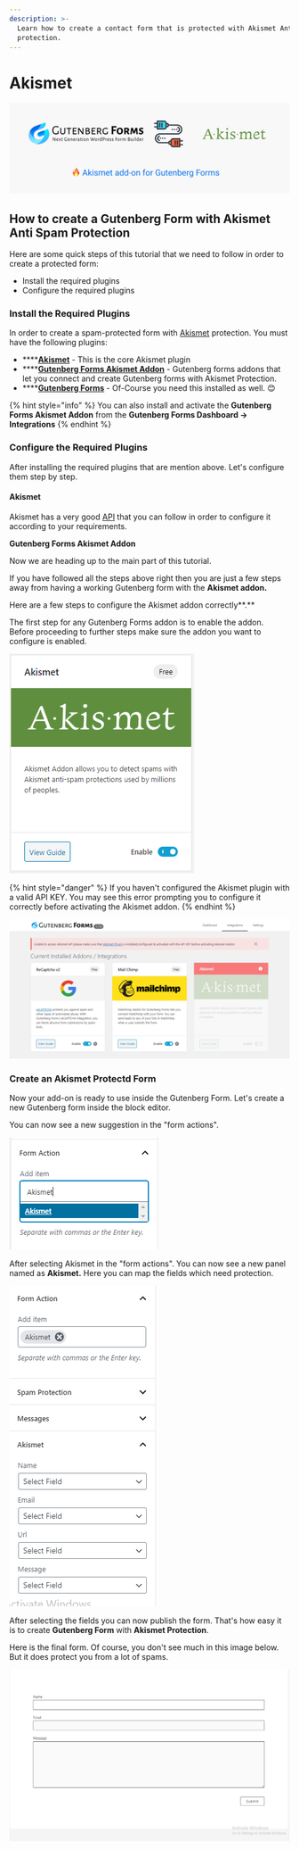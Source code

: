 ```yaml
---
description: >-
  Learn how to create a contact form that is protected with Akismet Anti-spam
  protection.
---
```


# Akismet

![](../.gitbook/assets/banner-1544x500.png)

## How to create a Gutenberg Form with Akismet Anti Spam Protection

Here are some quick steps of this tutorial that we need to follow in order to create a protected form:

* Install the required plugins
* Configure the required plugins

### Install the Required Plugins

In order to create a spam-protected form with [Akismet](https://wordpress.org/plugins/akismet/) protection. You must have the following plugins:

* \*\*\*\*[**Akismet**](https://wordpress.org/plugins/akismet/)  - This is the core Akismet plugin
* \*\*\*\*[**Gutenberg Forms Akismet Addon**](https://wordpress.org/plugins/guten-forms-akismet/) - Gutenberg forms addons that let you connect and create Gutenberg forms with Akismet Protection.
* \*\*\*\*[**Gutenberg Forms**](https://wordpress.org/plugins/forms-gutenberg/) - Of-Course you need this installed as well. 😊

{% hint style="info" %}
You can also install and activate the **Gutenberg Forms Akismet Addon** from the **Gutenberg Forms Dashboard -&gt; Integrations**
{% endhint %}

### Configure the Required Plugins

After installing the required plugins that are mention above. Let's configure them step by step.

#### Akismet

Akismet has a very good [API](https://docs.akismet.com/) that you can follow in order to configure it according to your requirements.

**Gutenberg Forms Akismet Addon**

Now we are heading up to the main part of this tutorial. 

If you have followed all the steps above right then you are just a few steps away from having a working Gutenberg form with the **Akismet addon.** 

Here are a few steps to configure the Akismet addon correctly**.**

The first step for any Gutenberg Forms addon is to enable the addon. Before proceeding to further steps make sure the addon you want to configure is enabled.

![Activating the addon](../.gitbook/assets/activation.png)

{% hint style="danger" %}
If you haven't configured the Akismet plugin with a valid API KEY. You may see this error prompting you to configure it correctly before activating the Akismet addon.
{% endhint %}

![Configuration Error](../.gitbook/assets/error.png)

### Create an Akismet Protectd Form

Now your add-on is ready to use inside the Gutenberg Form. Let's create a new Gutenberg form inside the block editor.

You can now see a new suggestion in the "form actions".

![Suggestion](../.gitbook/assets/suggestion.png)

After selecting Akismet in the "form actions". You can now see a new panel named as **Akismet.** Here you can map the fields which need protection.

![Akismet Panel](../.gitbook/assets/panel.png)

After selecting the fields you can now publish the form. That's how easy it is to create **Gutenberg Form** with **Akismet Protection**.

Here is the final form. Of course, you don't see much in this image below. But it does protect you from a lot of spams.

![Final Result](../.gitbook/assets/final-result.png)

